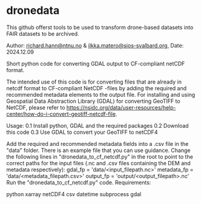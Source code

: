 # dronedata
This github offerst tools to be used to transform drone-based datasets into FAIR datasets to be archived. 

Author: richard.hann@ntnu.no & ilkka.matero@sios-svalbard.org, Date: 2024.12.09

Short python code for converting GDAL output to CF-compliant netCDF format.

The intended use of this code is for converting files that are already in netcdf format to CF-compliant NetCDF -files by adding the required and recommended metadata elements to the output file. For installing and using Geospatial Data Abstraction Library (GDAL) for converting GeoTIFF to NetCDF, please refer to https://nsidc.org/data/user-resources/help-center/how-do-i-convert-geotiff-netcdf-file.

Usage:
0.1 Install python, GDAL and the required packages
0.2 Download this code
0.3 Use GDAL to convert your GeoTIFF to netCDF4

Add the required and recommended metadata fields into a .csv file in the "data" folder. There is an example file that you can use guidance.
Change the following lines in "dronedata_to_cf_netcdf.py" in the root to point to the correct paths for the input files (.nc and .csv files containing the DEM and metadata respectively): gdal_fp = 'data/<input_filepath.nc>' metadata_fp = 'data/<metadata_filepath.csv>' output_fp = 'output/<output_filepath>.nc'
Run the "dronedata_to_cf_netcdf.py" code.
Requirements:

python
xarray
netCDF4
csv
datetime
subprocess
gdal
